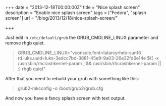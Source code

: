 +++
date = "2013-12-18T00:00:00Z"
title = "Nice splash screen"
description = "Enable nice splash screen"
tags = ["Fedora", "splash screen"]
url = "/blog/2013/12/18/nice-splash-screen/"

+++

Just edit in `/etc/default/grub` the GRUB_CMDLINE_LINUX parameter and remove rhgb quiet.

>GRUB\_CMDLINE\_LINUX="vconsole.font=latarcyrheb-sun16 rd.luks.uuid=luks-3edcc7bd-3881-45e9-9a03-26e32fd6e14e $([ -x /usr/sbin/rhcrashkernel-param ] && /usr/sbin/rhcrashkernel-param || :) rhgb quiet"

After that you need to rebuild your grub with something like this:

>grub2-mkconfig -o /boot/grub2/grub.cfg

And now you have a fancy splash screen with text output. 
